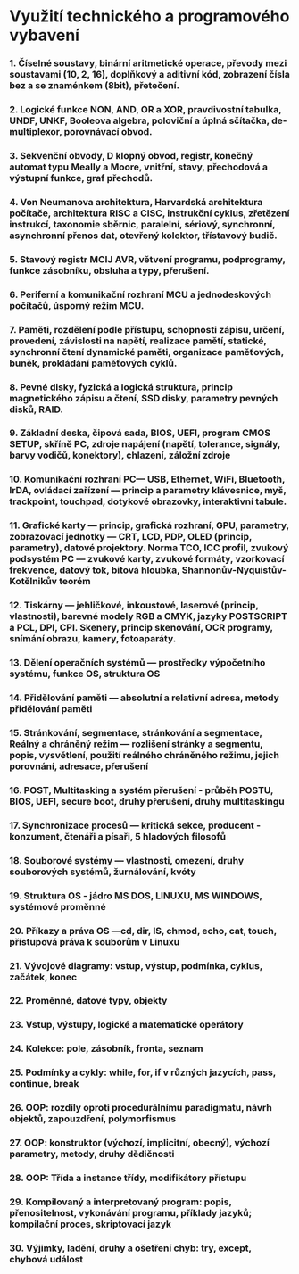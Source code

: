 # Využití technického a programového vybavení
### 1. Číselné soustavy, binární aritmetické operace, převody mezi soustavami (10, 2, 16), doplňkový a aditivní kód, zobrazení čísla bez a se znaménkem (8bit),         přetečení.
### 2. Logické funkce NON, AND, OR a XOR, pravdivostní tabulka, UNDF, UNKF, Booleova algebra, poloviční a úplná sčítačka, de-multiplexor, porovnávací obvod.
### 3. Sekvenční obvody, D klopný obvod, registr, konečný automat typu Meally a Moore, vnitřní, stavy, přechodová a výstupní funkce, graf přechodů.
### 4. Von Neumanova architektura, Harvardská architektura počítače, architektura RISC a CISC, instrukční cyklus, zřetězení instrukcí, taxonomie sběrnic, paralelní, sériový, synchronní, asynchronní přenos dat, otevřený kolektor, třístavový budič.
### 5. Stavový registr MCIJ AVR, větvení programu, podprogramy, funkce zásobníku, obsluha a typy, přerušení.
### 6. Periferní a komunikační rozhraní MCU a jednodeskových počítačů, úsporný režim MCU.
### 7. Paměti, rozdělení podle přístupu, schopnosti zápisu, určení, provedení, závislosti na napětí, realizace pamětí, statické, synchronní čtení dynamické paměti, organizace paměťových, buněk, prokládání paměťových cyklů.
### 8. Pevné disky, fyzická a logická struktura, princip magnetického zápisu a čtení, SSD disky, parametry pevných disků, RAID.
### 9. Základní deska, čipová sada, BIOS, UEFI, program CMOS SETUP, skříně PC, zdroje napájení (napětí, tolerance, signály, barvy vodičů, konektory), chlazení, záložní zdroje
### 10. Komunikační rozhraní PC— USB, Ethernet, WiFi, Bluetooth, lrDA, ovládací zařízení — princip a parametry klávesnice, myš, trackpoint, touchpad, dotykové obrazovky, interaktivní tabule.
### 11. Grafické karty — princip, grafická rozhraní, GPU, parametry, zobrazovací jednotky — CRT, LCD, PDP, OLED (princip, parametry), datové projektory. Norma TCO, ICC profil, zvukový podsystém PC — zvukové karty, zvukové formáty, vzorkovací frekvence, datový tok, bitová hloubka, Shannonův-Nyquistův-Kotělnikův teorém
### 12. Tiskárny — jehličkové, inkoustové, laserové (princip, vlastnosti), barevné modely RGB a CMYK, jazyky POSTSCRIPT a PCL, DPI, CPI. Skenery, princip skenování, OCR programy, snímání obrazu, kamery, fotoaparáty.
### 13. Dělení operačních systémů — prostředky výpočetního systému, funkce OS, struktura OS
### 14. Přidělování paměti — absolutní a relativní adresa, metody přidělování paměti
### 15. Stránkování, segmentace, stránkování a segmentace, Reálný a chráněný režim — rozlišení stránky a segmentu, popis, vysvětlení, použití reálného chráněného režimu, jejich porovnání, adresace, přerušení
### 16. POST, Multitasking a systém přerušení - průběh POSTU, BIOS, UEFI, secure boot, druhy přerušení, druhy multitaskingu
### 17. Synchronizace procesů — kritická sekce, producent - konzument, čtenáři a písaři, 5 hladových filosofů
### 18. Souborové systémy — vlastnosti, omezení, druhy souborových systémů, žurnálování, kvóty
### 19. Struktura OS - jádro MS DOS, LINUXU, MS WINDOWS, systémové proměnné
### 20. Příkazy a práva OS —cd, dir, IS, chmod, echo, cat, touch, přístupová práva k souborům v Linuxu
### 21. Vývojové diagramy: vstup, výstup, podmínka, cyklus, začátek, konec
### 22. Proměnné, datové typy, objekty
### 23. Vstup, výstupy, logické a matematické operátory
### 24. Kolekce: pole, zásobník, fronta, seznam
### 25. Podmínky a cykly: while, for, if v různých jazycích, pass, continue, break
### 26. OOP: rozdíly oproti procedurálnímu paradigmatu, návrh objektů, zapouzdření, polymorfismus
### 27. OOP: konstruktor (výchozí, implicitní, obecný), výchozí parametry, metody, druhy dědičnosti
### 28. OOP: Třída a instance třídy, modifikátory přístupu
### 29. Kompilovaný a interpretovaný program: popis, přenositelnost, vykonávání programu, příklady jazyků; kompilační proces, skriptovací jazyk
### 30. Výjimky, ladění, druhy a ošetření chyb: try, except, chybová událost
